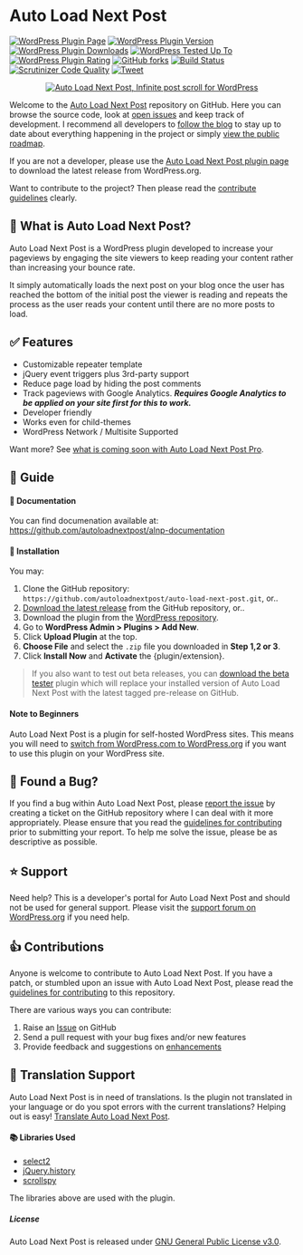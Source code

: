 # Auto Load Next Post

[![WordPress Plugin Page](https://img.shields.io/badge/WordPress-%E2%86%92-lightgrey.svg?style=flat-square)](https://wordpress.org/plugins/auto-load-next-post/)
[![WordPress Plugin Version](https://img.shields.io/wordpress/plugin/v/auto-load-next-post.svg?style=flat)](https://wordpress.org/plugins/auto-load-next-post/) 
[![WordPress Plugin Downloads](https://img.shields.io/wordpress/plugin/dt/auto-load-next-post.svg?style=flat)](https://wordpress.org/plugins/auto-load-next-post/)
[![WordPress Tested Up To](https://img.shields.io/wordpress/v/auto-load-next-post.svg?style=flat)](https://wordpress.org/plugins/auto-load-next-post/)
[![WordPress Plugin Rating](https://img.shields.io/wordpress/plugin/r/auto-load-next-post.svg?style=flat-square)](https://wordpress.org/support/view/plugin-reviews/auto-load-next-post?filter=5)
[![GitHub forks](https://img.shields.io/github/forks/AutoLoadNextPost/Auto-Load-Next-Post.svg?style=flat)](https://github.com/autoloadnextpost/auto-load-next-post/network)
[![Build Status](https://scrutinizer-ci.com/g/AutoLoadNextPost/Auto-Load-Next-Post/badges/build.png?b=master)](https://scrutinizer-ci.com/g/AutoLoadNextPost/Auto-Load-Next-Post/build-status/master)
[![Scrutinizer Code Quality](https://scrutinizer-ci.com/g/AutoLoadNextPost/Auto-Load-Next-Post/badges/quality-score.png)](https://scrutinizer-ci.com/g/AutoLoadNextPost/Auto-Load-Next-Post/)
[![Tweet](https://img.shields.io/twitter/url/http/shields.io.svg?style=social)](https://twitter.com/intent/tweet?text=Increase%20your%20page%20views%20on%20your%20WordPress%20site%20as%20visitors%20continue%20reading%20articles%20scrolling%20down%20the%20page.%20—&url=https://autoloadnextpost.com/&via=autoloadnxtpost&hashtags=WordPress)

<p align="center">
    <a href="https://autoloadnextpost.com?utm_medium=auto-load-next-post-documentation-github&utm_source=readme&utm_campaign=readme&utm_content=banner" target="_blank"><img src="https://ps.w.org/auto-load-next-post/assets/banner-772x250.png" alt="Auto Load Next Post, Infinite post scroll for WordPress"></a>
</p>

Welcome to the [Auto Load Next Post](https://autoloadnextpost.com/?utm_medium=auto-load-next-post-github&utm_source=readme&utm_campaign=readme&utm_content=auto-load-next-post) repository on GitHub. Here you can browse the source code, look at [open issues](https://github.com/autoloadnextpost/auto-load-next-post/issues) and keep track of development. I recommend all developers to [follow the blog](https://autoloadnextpost.com/blog/?utm_medium=auto-load-next-post-github&utm_source=readme&utm_campaign=readme&utm_content=auto-load-next-post) to stay up to date about everything happening in the project or simply [view the public roadmap](https://trello.com/b/4X4hs4x7/auto-load-next-post-public-roadmap).

If you are not a developer, please use the [Auto Load Next Post plugin page](https://wordpress.org/plugins/auto-load-next-post/) to download the latest release from WordPress.org.

Want to contribute to the project? Then please read the [contribute guidelines](https://github.com/autoloadnextpost/auto-load-next-post/blob/master/CONTRIBUTING.md) clearly.


## 🔔 What is Auto Load Next Post?
Auto Load Next Post is a WordPress plugin developed to increase your pageviews by engaging the site viewers to keep reading your content rather than increasing your bounce rate.

It simply automatically loads the next post on your blog once the user has reached the bottom of the initial post the viewer is reading and repeats the process as the user reads your content until there are no more posts to load.


## ✅ Features
* Customizable repeater template
* jQuery event triggers plus 3rd-party support
* Reduce page load by hiding the post comments
* Track pageviews with Google Analytics. ***Requires Google Analytics to be applied on your site first for this to work.***
* Developer friendly
* Works even for child-themes
* WordPress Network / Multisite Supported

Want more? See [what is coming soon with Auto Load Next Post Pro](https://autoloadnextpost.com/pro/).


## 📘 Guide

#### 📖 Documentation
You can find documenation available at: https://github.com/autoloadnextpost/alnp-documentation


#### 💽 Installation

You may:
1. Clone the GitHub repository: `https://github.com/autoloadnextpost/auto-load-next-post.git`, or..
2. [Download the latest release](https://github.com/autoloadnextpost/auto-load-next-post/releases) from the GitHub repository, or..
3. Download the plugin from the [WordPress repository](https://wordpress.org/plugins/auto-load-next-post/).
4. Go to **WordPress Admin > Plugins > Add New**.
5. Click **Upload Plugin** at the top.
6. **Choose File** and select the `.zip` file you downloaded in **Step 1,2 or 3**.
7. Click **Install Now** and **Activate** the {plugin/extension}.

> If you also want to test out beta releases, you can [download the beta tester](https://github.com/autoloadnextpost/alnp-beta-tester/archive/master.zip) plugin which will replace your installed version of Auto Load Next Post with the latest tagged pre-release on GitHub.


#### Note to Beginners
Auto Load Next Post is a plugin for self-hosted WordPress sites. This means you will need to [switch from WordPress.com to WordPress.org](http://www.wpbeginner.com/wp-tutorials/how-to-properly-move-your-blog-from-wordpress-com-to-wordpress-org/) if you want to use this plugin on your WordPress site.


## 🐛 Found a Bug?
If you find a bug within Auto Load Next Post, please [report the issue](https://github.com/autoloadnextpost/auto-load-next-post/issues?state=open) by creating a ticket on the GitHub repository where I can deal with it more appropriately. Please ensure that you read the [guidelines for contributing](https://github.com/autoloadnextpost/auto-load-next-post/blob/master/CONTRIBUTING.md) prior to submitting your report. To help me solve the issue, please be as descriptive as possible.


## ⭐ Support
Need help? This is a developer's portal for Auto Load Next Post and should not be used for general support. Please visit the [support forum on WordPress.org](https://wordpress.org/support/plugin/auto-load-next-post) if you need help.


## 👍 Contributions
Anyone is welcome to contribute to Auto Load Next Post. If you have a patch, or stumbled upon an issue with Auto Load Next Post, please read the [guidelines for contributing](https://github.com/autoloadnextpost/auto-load-next-post/blob/master/CONTRIBUTING.md) to this repository.

There are various ways you can contribute:

1. Raise an [Issue](https://github.com/autoloadnextpost/auto-load-next-post/issues) on GitHub
2. Send a pull request with your bug fixes and/or new features
3. Provide feedback and suggestions on [enhancements](https://github.com/autoloadnextpost/auto-load-next-post/issues?direction=desc&labels=Enhancement&page=1&sort=created&state=open)


## 👅 Translation Support
Auto Load Next Post is in need of translations. Is the plugin not translated in your language or do you spot errors with the current translations? Helping out is easy! [Translate Auto Load Next Post](https://translate.wordpress.org/projects/wp-plugins/auto-load-next-post).


#### 📚 Libraries Used
- [select2](https://github.com/select2/select2)
- [jQuery.history](https://github.com/browserstate/history.js)
- [scrollspy](https://github.com/thesmart/jquery-scrollspy)

The libraries above are used with the plugin.


##### License

Auto Load Next Post is released under [GNU General Public License v3.0](http://www.gnu.org/licenses/gpl-3.0.html).
